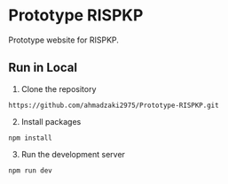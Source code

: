 # Prototype RISPKP
Prototype website for RISPKP.

## Run in Local
1. Clone the repository
   
  `https://github.com/ahmadzaki2975/Prototype-RISPKP.git`

2. Install packages

  `npm install`

3. Run the development server

  `npm run dev`
